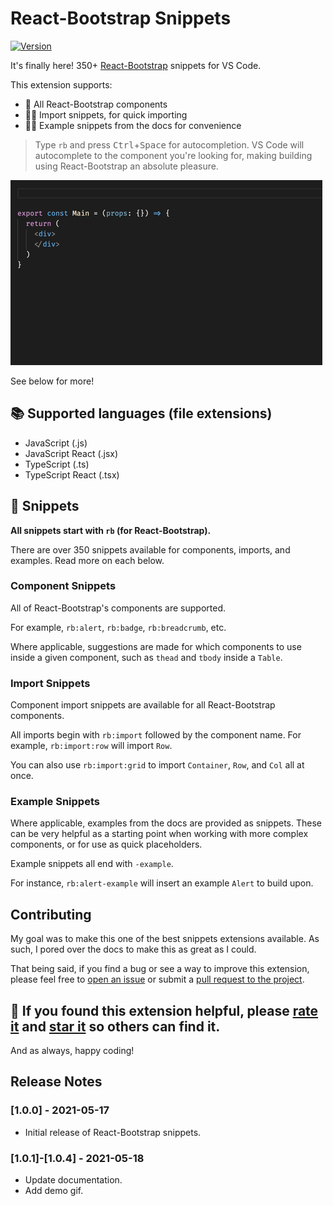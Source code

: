 # React-Bootstrap Snippets

[![Version](https://vsmarketplacebadge.apphb.com/version/justinmahar.react-bootstrap-snippets.svg)](https://marketplace.visualstudio.com/items?itemName=justinmahar.react-bootstrap-snippets)

It's finally here! 350+ [React-Bootstrap](https://react-bootstrap.github.io/) snippets for VS Code.

This extension supports:

- 🙌 All React-Bootstrap components
- 💁‍♀️ Import snippets, for quick importing
- 🙋‍♂️ Example snippets from the docs for convenience

> Type `rb` and press <kbd>Ctrl</kbd>+<kbd>Space</kbd> for autocompletion. VS Code will autocomplete to the component you're looking for, making building using React-Bootstrap an absolute pleasure.

![Demo](./images/demo.gif)

See below for more!

## 📚 Supported languages (file extensions)
- JavaScript (.js)
- JavaScript React (.jsx)
- TypeScript (.ts)
- TypeScript React (.tsx)

## 📖 Snippets

**All snippets start with `rb` (for React-Bootstrap).**

There are over 350 snippets available for components, imports, and examples. Read more on each below.

### Component Snippets

All of React-Bootstrap's components are supported.

For example, `rb:alert`, `rb:badge`, `rb:breadcrumb`, etc.

Where applicable, suggestions are made for which components to use inside a given component, such as `thead` and `tbody` inside a `Table`.

### Import Snippets

Component import snippets are available for all React-Bootstrap components. 

All imports begin with `rb:import` followed by the component name. For example, `rb:import:row` will import `Row`. 

You can also use `rb:import:grid` to import `Container`, `Row`, and `Col` all at once.

### Example Snippets

Where applicable, examples from the docs are provided as snippets. These can be very helpful as a starting point when working with more complex components, or for use as quick placeholders.

Example snippets all end with `-example`. 

For instance, `rb:alert-example` will insert an example `Alert` to build upon.

## Contributing

My goal was to make this one of the best snippets extensions available. As such, I pored over the docs to make this as great as I could.

That being said, if you find a bug or see a way to improve this extension, please feel free to [open an issue](https://github.com/justinmahar/vscode-react-bootstrap-snippets/issues) or submit a [pull request to the project](https://github.com/justinmahar/vscode-react-bootstrap-snippets).

## 🌟 If you found this extension helpful, please **[rate it](https://marketplace.visualstudio.com/items?itemName=justinmahar.react-bootstrap-snippets&ssr=false#review-details)** and **[star it](https://github.com/justinmahar/vscode-react-bootstrap-snippets)** so others can find it. 

And as always, happy coding!

## Release Notes

### [1.0.0] - 2021-05-17

- Initial release of React-Bootstrap snippets.

### [1.0.1]-[1.0.4] - 2021-05-18

- Update documentation. 
- Add demo gif.